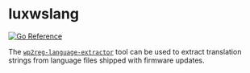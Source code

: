 # luxwslang

[![Go Reference](https://pkg.go.dev/badge/github.com/hansmi/wp2reg-luxws/luxwslang.svg)](https://pkg.go.dev/github.com/hansmi/wp2reg-luxws/luxwslang)

The [`wp2reg-language-extractor`][langextractor] tool can be used to extract
translation strings from language files shipped with firmware updates.

[langextractor]: https://github.com/hansmi/wp2reg-language-extractor/
